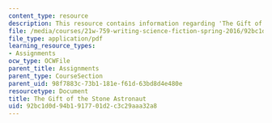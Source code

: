 ```yaml
---
content_type: resource
description: This resource contains information regarding 'The Gift of the Stone Astronaut'.
file: /media/courses/21w-759-writing-science-fiction-spring-2016/92bc1d0d94b1917701d2c3c29aaa32a8_MIT21W_759S16_TheGift.pdf
file_type: application/pdf
learning_resource_types:
- Assignments
ocw_type: OCWFile
parent_title: Assignments
parent_type: CourseSection
parent_uid: 98f7883c-73b1-181e-f61d-63bd8d4e480e
resourcetype: Document
title: The Gift of the Stone Astronaut
uid: 92bc1d0d-94b1-9177-01d2-c3c29aaa32a8
---
```

